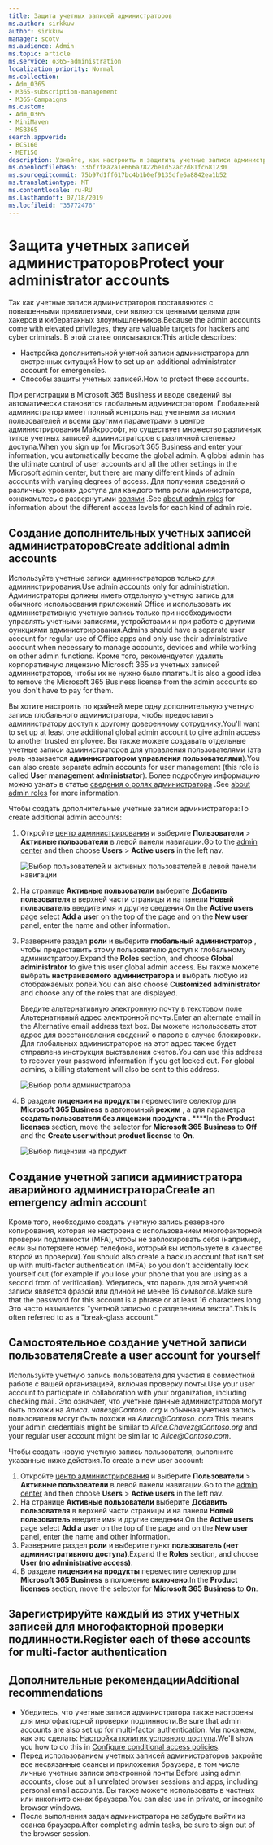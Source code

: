 ```yaml
---
title: Защита учетных записей администраторов
ms.author: sirkkuw
author: sirkkuw
manager: scotv
ms.audience: Admin
ms.topic: article
ms.service: o365-administration
localization_priority: Normal
ms.collection:
- Adm_O365
- M365-subscription-management
- M365-Campaigns
ms.custom:
- Adm_O365
- MiniMaven
- MSB365
search.appverid:
- BCS160
- MET150
description: Узнайте, как настроить и защитить учетные записи администратора.
ms.openlocfilehash: 33bf7f8a2a1e666a7822be1d52ac2d81fc681230
ms.sourcegitcommit: 75b97d1ff617bc4b1b0ef9135dfe6a8842ea1b52
ms.translationtype: MT
ms.contentlocale: ru-RU
ms.lasthandoff: 07/18/2019
ms.locfileid: "35772476"
---
```

# <a name="protect-your-administrator-accounts"></a><span data-ttu-id="ba2a4-103">Защита учетных записей администраторов</span><span class="sxs-lookup"><span data-stu-id="ba2a4-103">Protect your administrator accounts</span></span>

<span data-ttu-id="ba2a4-104">Так как учетные записи администраторов поставляются с повышенными привилегиями, они являются ценными целями для хакеров и кибератакных злоумышленников.</span><span class="sxs-lookup"><span data-stu-id="ba2a4-104">Because the admin accounts come with elevated privileges, they are valuable targets for hackers and cyber criminals.</span></span> <span data-ttu-id="ba2a4-105">В этой статье описываются:</span><span class="sxs-lookup"><span data-stu-id="ba2a4-105">This article describes:</span></span>

- <span data-ttu-id="ba2a4-106">Настройка дополнительной учетной записи администратора для экстренных ситуаций.</span><span class="sxs-lookup"><span data-stu-id="ba2a4-106">How to set up an additional administrator account for emergencies.</span></span>
- <span data-ttu-id="ba2a4-107">Способы защиты учетных записей.</span><span class="sxs-lookup"><span data-stu-id="ba2a4-107">How to protect these accounts.</span></span>
 
<span data-ttu-id="ba2a4-108">При регистрации в Microsoft 365 Business и вводе сведений вы автоматически становится глобальным администратором. Глобальный администратор имеет полный контроль над учетными записями пользователей и всеми другими параметрами в центре администрирования Майкрософт, но существует множество различных типов учетных записей администраторов с различной степенью доступа.</span><span class="sxs-lookup"><span data-stu-id="ba2a4-108">When you sign up for Microsoft 365 Business and enter your information, you automatically become the global admin. A global admin has the ultimate control of user accounts and all the other settings in the Microsoft admin center, but there are many different kinds of admin accounts with varying degrees of access.</span></span> <span data-ttu-id="ba2a4-109">Для получения сведений о различных уровнях доступа для каждого типа роли администратора, ознакомьтесь с развернутыми [ролями](https://docs.microsoft.com/office365/admin/add-users/about-admin-roles) .</span><span class="sxs-lookup"><span data-stu-id="ba2a4-109">See [about admin roles](https://docs.microsoft.com/office365/admin/add-users/about-admin-roles) for information about the different access levels for each kind of admin role.</span></span>


## <a name="create-additional-admin-accounts"></a><span data-ttu-id="ba2a4-110">Создание дополнительных учетных записей администраторов</span><span class="sxs-lookup"><span data-stu-id="ba2a4-110">Create additional admin accounts</span></span>

<span data-ttu-id="ba2a4-111">Используйте учетные записи администраторов только для администрирования.</span><span class="sxs-lookup"><span data-stu-id="ba2a4-111">Use admin accounts only for administration.</span></span> <span data-ttu-id="ba2a4-112">Администраторы должны иметь отдельную учетную запись для обычного использования приложений Office и использовать их административную учетную запись только при необходимости управлять учетными записями, устройствами и при работе с другими функциями администрирования.</span><span class="sxs-lookup"><span data-stu-id="ba2a4-112">Admins should have a separate user account for regular use of Office apps and only use their administrative account when necessary to manage accounts, devices and while working on other admin functions.</span></span> <span data-ttu-id="ba2a4-113">Кроме того, рекомендуется удалить корпоративную лицензию Microsoft 365 из учетных записей администраторов, чтобы их не нужно было платить.</span><span class="sxs-lookup"><span data-stu-id="ba2a4-113">It is also a good idea to remove the Microsoft 365 Business license from the admin accounts so you don't have to pay for them.</span></span>

<span data-ttu-id="ba2a4-114">Вы хотите настроить по крайней мере одну дополнительную учетную запись глобального администратора, чтобы предоставить администратору доступ к другому доверенному сотруднику.</span><span class="sxs-lookup"><span data-stu-id="ba2a4-114">You'll want to set up at least one additional global admin account to give admin access to another trusted employee.</span></span> <span data-ttu-id="ba2a4-115">Вы также можете создавать отдельные учетные записи администраторов для управления пользователями (эта роль называется **администратором управления пользователями**).</span><span class="sxs-lookup"><span data-stu-id="ba2a4-115">You can also create separate admin accounts for user management (this role is called **User management administrator**).</span></span> <span data-ttu-id="ba2a4-116">Более подробную информацию можно узнать в статье [сведения о ролях администратора](https://docs.microsoft.com/office365/admin/add-users/about-admin-roles) .</span><span class="sxs-lookup"><span data-stu-id="ba2a4-116">See [about admin roles](https://docs.microsoft.com/office365/admin/add-users/about-admin-roles) for more information.</span></span>

<span data-ttu-id="ba2a4-117">Чтобы создать дополнительные учетные записи администратора:</span><span class="sxs-lookup"><span data-stu-id="ba2a4-117">To create additional admin accounts:</span></span>

 1. <span data-ttu-id="ba2a4-118">Откройте <a href="https://go.microsoft.com/fwlink/p/?linkid=837890" target="_blank">центр администрирования</a> и выберите **Пользователи** \> **Активные пользователи** в левой панели навигации.</span><span class="sxs-lookup"><span data-stu-id="ba2a4-118">Go to the <a href="https://go.microsoft.com/fwlink/p/?linkid=837890" target="_blank">admin center</a> and then choose **Users** \> **Active users** in the left nav.</span></span>

    ![Выбор пользователей и активных пользователей в левой панели навигации](media/Activeusers.png)

2. <span data-ttu-id="ba2a4-120">На странице **Активные пользователи** выберите **Добавить пользователя** в верхней части страницы и на панели **Новый пользователь** введите имя и другие сведения.</span><span class="sxs-lookup"><span data-stu-id="ba2a4-120">On the **Active users** page select **Add a user** on the top of the page and on the **New user** panel,  enter the name and other information.</span></span>
3. <span data-ttu-id="ba2a4-121">Разверните раздел **роли** и выберите **глобальный администратор** , чтобы предоставить этому пользователю доступ к глобальному администратору.</span><span class="sxs-lookup"><span data-stu-id="ba2a4-121">Expand the **Roles** section, and choose **Global administrator** to give this user global admin access.</span></span> <span data-ttu-id="ba2a4-122">Вы также можете выбрать **настраиваемого администратора** и выбрать любую из отображаемых ролей.</span><span class="sxs-lookup"><span data-stu-id="ba2a4-122">You can also choose **Customized administrator** and choose any of the roles that are displayed.</span></span>

    <span data-ttu-id="ba2a4-123">Введите альтернативную электронную почту в текстовом поле Альтернативный адрес электронной почты.</span><span class="sxs-lookup"><span data-stu-id="ba2a4-123">Enter an alternate email in the Alternative email address text box.</span></span> <span data-ttu-id="ba2a4-124">Вы можете использовать этот адрес для восстановления сведений о пароле в случае блокировки. Для глобальных администраторов на этот адрес также будет отправлена инструкция выставления счетов.</span><span class="sxs-lookup"><span data-stu-id="ba2a4-124">You can use this address to recover your password information if you get locked out. For global admins, a billing statement will also be sent to this address.</span></span>

    ![Выбор роли администратора](media/adminroles.png)
    
4. <span data-ttu-id="ba2a4-126">В разделе **лицензии на продукты** переместите селектор для **Microsoft 365 Business** в автономный **режим** , а для параметра **создать пользователя без лицензии продукта** . \*\*\*\*</span><span class="sxs-lookup"><span data-stu-id="ba2a4-126">In the **Product licenses** section, move the selector for **Microsoft 365 Business** to **Off** and the **Create user without product license** to **On**.</span></span>

    ![Выбор лицензии на продукт](media/productlicense.png)

## <a name="create-an-emergency-admin-account"></a><span data-ttu-id="ba2a4-128">Создание учетной записи администратора аварийного администратора</span><span class="sxs-lookup"><span data-stu-id="ba2a4-128">Create an emergency admin account</span></span>

<span data-ttu-id="ba2a4-129">Кроме того, необходимо создать учетную запись резервного копирования, которая не настроена с использованием многофакторной проверки подлинности (MFA), чтобы не заблокировать себя (например, если вы потеряете номер телефона, который вы используете в качестве второй из проверки).</span><span class="sxs-lookup"><span data-stu-id="ba2a4-129">You should also create a backup account that isn't set up with multi-factor authentication (MFA) so you don't accidentally lock yourself out (for example if you lose your phone that you are using as a second from of verification).</span></span> <span data-ttu-id="ba2a4-130">Убедитесь, что пароль для этой учетной записи является фразой или длиной не менее 16 символов.</span><span class="sxs-lookup"><span data-stu-id="ba2a4-130">Make sure that the password for this account is a phrase or at least 16 characters long.</span></span> <span data-ttu-id="ba2a4-131">Это часто называется "учетной записью с разделением текста".</span><span class="sxs-lookup"><span data-stu-id="ba2a4-131">This is often referred to as a "break-glass account."</span></span>

## <a name="create-a-user-account-for-yourself"></a><span data-ttu-id="ba2a4-132">Самостоятельное создание учетной записи пользователя</span><span class="sxs-lookup"><span data-stu-id="ba2a4-132">Create a user account for yourself</span></span>

<span data-ttu-id="ba2a4-133">Используйте учетную запись пользователя для участия в совместной работе с вашей организацией, включая проверку почты.</span><span class="sxs-lookup"><span data-stu-id="ba2a4-133">Use your user account to participate in collaboration with your organization, including checking mail.</span></span> <span data-ttu-id="ba2a4-134">Это означает, что учетные данные администратора могут быть похожи на *Алиса. чавез<span></span>@Contoso. org* и обычная учетная запись пользователя могут быть похожи на *Алиса<span></span>@Contoso. com*.</span><span class="sxs-lookup"><span data-stu-id="ba2a4-134">This means your admin credentials might be similar to  *Alice.Chavez<span></span>@Contoso.org* and your regular user account might be similar to *Alice<span></span>@Contoso.com*.</span></span>

<span data-ttu-id="ba2a4-135">Чтобы создать новую учетную запись пользователя, выполните указанные ниже действия.</span><span class="sxs-lookup"><span data-stu-id="ba2a4-135">To create a new user account:</span></span>
1. <span data-ttu-id="ba2a4-136">Откройте <a href="https://go.microsoft.com/fwlink/p/?linkid=837890" target="_blank">центр администрирования</a> и выберите **Пользователи** \> **Активные пользователи** в левой панели навигации.</span><span class="sxs-lookup"><span data-stu-id="ba2a4-136">Go to the <a href="https://go.microsoft.com/fwlink/p/?linkid=837890" target="_blank">admin center</a> and then choose **Users** \> **Active users** in the left nav.</span></span>
2. <span data-ttu-id="ba2a4-137">На странице **Активные пользователи** выберите **Добавить пользователя** в верхней части страницы и на панели **Новый пользователь** введите имя и другие сведения.</span><span class="sxs-lookup"><span data-stu-id="ba2a4-137">On the **Active users** page select **Add a user** on the top of the page and on the **New user** panel,  enter the name and other information.</span></span>
3. <span data-ttu-id="ba2a4-138">Разверните раздел **роли** и выберите пункт **пользователь (нет административного доступа)**.</span><span class="sxs-lookup"><span data-stu-id="ba2a4-138">Expand the **Roles** section, and choose **User (no administrative access)**.</span></span>
1. <span data-ttu-id="ba2a4-139">В разделе **лицензии на продукты** переместите селектор для **Microsoft 365 Business** в положение **включено**.</span><span class="sxs-lookup"><span data-stu-id="ba2a4-139">In the **Product licenses** section, move the selector for **Microsoft 365 Business** to **On**.</span></span> 

## <a name="register-each-of-these-accounts-for-multi-factor-authentication"></a><span data-ttu-id="ba2a4-140">Зарегистрируйте каждый из этих учетных записей для многофакторной проверки подлинности.</span><span class="sxs-lookup"><span data-stu-id="ba2a4-140">Register each of these accounts for multi-factor authentication</span></span>


## <a name="additional-recommendations"></a><span data-ttu-id="ba2a4-141">Дополнительные рекомендации</span><span class="sxs-lookup"><span data-stu-id="ba2a4-141">Additional recommendations</span></span>

- <span data-ttu-id="ba2a4-142">Убедитесь, что учетные записи администратора также настроены для многофакторной проверки подлинности.</span><span class="sxs-lookup"><span data-stu-id="ba2a4-142">Be sure that admin accounts are also set up for multi-factor authentication.</span></span> <span data-ttu-id="ba2a4-143">Мы покажем, как это сделать: [Настройка политик условного доступа](m365-campaigns-conditional-access.md).</span><span class="sxs-lookup"><span data-stu-id="ba2a4-143">We'll show you how to do this in [Configure conditional access policies](m365-campaigns-conditional-access.md).</span></span>
- <span data-ttu-id="ba2a4-144">Перед использованием учетных записей администраторов закройте все несвязанные сеансы и приложения браузера, в том числе личные учетные записи электронной почты.</span><span class="sxs-lookup"><span data-stu-id="ba2a4-144">Before using admin accounts, close out all unrelated browser sessions and apps, including personal email accounts.</span></span> <span data-ttu-id="ba2a4-145">Вы также можете использовать в частных или инкогнито окнах браузера.</span><span class="sxs-lookup"><span data-stu-id="ba2a4-145">You can also use in private, or incognito browser windows.</span></span>
- <span data-ttu-id="ba2a4-146">После выполнения задач администратора не забудьте выйти из сеанса браузера.</span><span class="sxs-lookup"><span data-stu-id="ba2a4-146">After completing admin tasks, be sure to sign out of the browser session.</span></span>